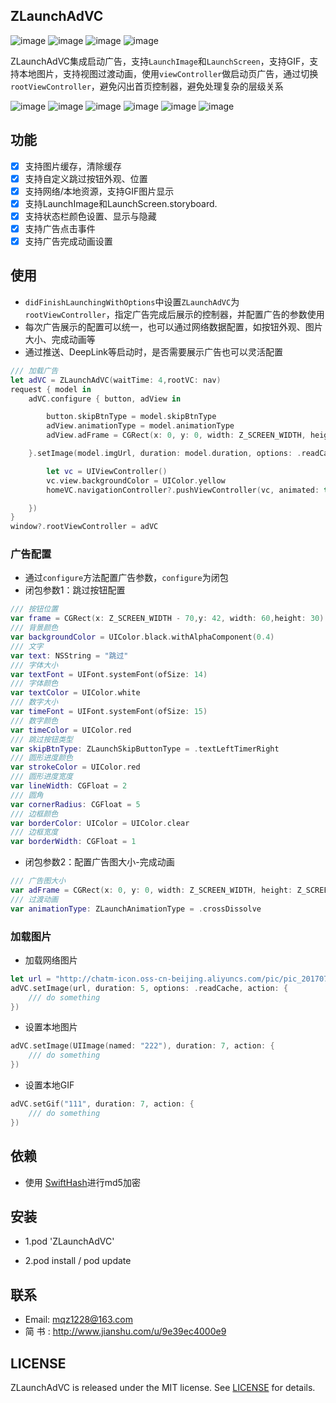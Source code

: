 
## ZLaunchAdVC

![image](https://travis-ci.org/MQZHot/ZLaunchAdVC.svg?branch=master)   ![image](https://img.shields.io/badge/support-swift%204-green.svg)  ![image](https://img.shields.io/badge/support-iOS%208%2B-blue.svg)  ![image](https://img.shields.io/cocoapods/v/ZLaunchAdVC.svg?style=flat)

ZLaunchAdVC集成启动广告，支持`LaunchImage`和`LaunchScreen`，支持GIF，支持本地图片，支持视图过渡动画，使用`viewController`做启动页广告，通过切换`rootViewController`，避免闪出首页控制器，避免处理复杂的层级关系

![image](https://github.com/MQZHot/ZLaunchAdVC/raw/master/Picture/pic0.gif) ![image](https://github.com/MQZHot/ZLaunchAdVC/raw/master/Picture/pic2.gif) ![image](https://github.com/MQZHot/ZLaunchAdVC/raw/master/Picture/pic3.gif) ![image](https://github.com/MQZHot/ZLaunchAdVC/raw/master/Picture/pic4.gif) ![image](https://github.com/MQZHot/ZLaunchAdVC/raw/master/Picture/pic5.gif) ![image](https://github.com/MQZHot/ZLaunchAdVC/raw/master/Picture/pic6.gif)

## 功能

- [x] 支持图片缓存，清除缓存
- [x] 支持自定义跳过按钮外观、位置
- [x] 支持网络/本地资源，支持GIF图片显示
- [x] 支持LaunchImage和LaunchScreen.storyboard.
- [x] 支持状态栏颜色设置、显示与隐藏
- [x] 支持广告点击事件
- [x] 支持广告完成动画设置

## 使用
* `didFinishLaunchingWithOptions`中设置`ZLaunchAdVC`为`rootViewController`，指定广告完成后展示的控制器，并配置广告的参数使用
* 每次广告展示的配置可以统一，也可以通过网络数据配置，如按钮外观、图片大小、完成动画等
* 通过推送、DeepLink等启动时，是否需要展示广告也可以灵活配置
```swift
/// 加载广告
let adVC = ZLaunchAdVC(waitTime: 4,rootVC: nav)
request { model in
    adVC.configure { button, adView in

        button.skipBtnType = model.skipBtnType
        adView.animationType = model.animationType
        adView.adFrame = CGRect(x: 0, y: 0, width: Z_SCREEN_WIDTH, height: Z_SCREEN_WIDTH*model.height/model.width)

    }.setImage(model.imgUrl, duration: model.duration, options: .readCache, action: {

        let vc = UIViewController()
        vc.view.backgroundColor = UIColor.yellow
        homeVC.navigationController?.pushViewController(vc, animated: true)

    })
}
window?.rootViewController = adVC
```
 ### 广告配置
 * 通过`configure`方法配置广告参数，`configure`为闭包
 * 闭包参数1：跳过按钮配置
 ```swift
 /// 按钮位置
 var frame = CGRect(x: Z_SCREEN_WIDTH - 70,y: 42, width: 60,height: 30)
 /// 背景颜色
 var backgroundColor = UIColor.black.withAlphaComponent(0.4)
 /// 文字
 var text: NSString = "跳过"
 /// 字体大小
 var textFont = UIFont.systemFont(ofSize: 14)
 /// 字体颜色
 var textColor = UIColor.white
 /// 数字大小
 var timeFont = UIFont.systemFont(ofSize: 15)
 /// 数字颜色
 var timeColor = UIColor.red
 /// 跳过按钮类型
 var skipBtnType: ZLaunchSkipButtonType = .textLeftTimerRight
 /// 圆形进度颜色
 var strokeColor = UIColor.red
 /// 圆形进度宽度
 var lineWidth: CGFloat = 2
 /// 圆角
 var cornerRadius: CGFloat = 5
 /// 边框颜色
 var borderColor: UIColor = UIColor.clear
 /// 边框宽度
 var borderWidth: CGFloat = 1
 ```
 * 闭包参数2：配置广告图大小-完成动画
```swift
/// 广告图大小
var adFrame = CGRect(x: 0, y: 0, width: Z_SCREEN_WIDTH, height: Z_SCREEN_HEIGHT-100)
/// 过渡动画
var animationType: ZLaunchAnimationType = .crossDissolve
```
### 加载图片
 * 加载网络图片
```swift
let url = "http://chatm-icon.oss-cn-beijing.aliyuncs.com/pic/pic_20170724152928869.gif"
adVC.setImage(url, duration: 5, options: .readCache, action: {
    /// do something
})
```

 * 设置本地图片
```swift
adVC.setImage(UIImage(named: "222"), duration: 7, action: {
    /// do something
})
```
 * 设置本地GIF
```swift
adVC.setGif("111", duration: 7, action: {
    /// do something
})
```

## 依赖

* 使用 [SwiftHash](https://github.com/onmyway133/SwiftHash)进行md5加密

## 安装

* 1.pod 'ZLaunchAdVC'

* 2.pod install / pod update

## 联系

* Email: mqz1228@163.com
* 简 书 : http://www.jianshu.com/u/9e39ec4000e9

## LICENSE

ZLaunchAdVC is released under the MIT license. See [LICENSE](https://github.com/MQZHot/ZLaunchAdVC/blob/master/LICENSE) for details.


